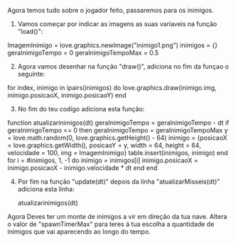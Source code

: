 
Agora temos tudo sobre o jogador feito, passaremos para os inimigos.

1. Vamos começar por indicar as imagens as suas variaveis na função "load()":

ImagemInimigo = love.graphics.newImage("inimigo1.png")
inimigos = {}
geraInimigoTempo = 0
geraInimigoTempoMax = 0.5

2. Agora vamos desenhar na função "draw()", adiciona no fim da funçao o seguinte:

for index, inimigo in ipairs(inimigos) do
   love.graphics.draw(inimigo.img, inimigo.posicaoX, inimigo.posicaoY)
end

3. No fim do teu codigo adiciona esta função:

function atualizarinimigos(dt)
 geraInimigoTempo = geraInimigoTempo - dt
 if geraInimigoTempo <= 0 then
  geraInimigoTempo = geraInimigoTempoMax
  y = love.math.random(0, love.graphics.getHeight() - 64)
  inimigo = {posicaoX = love.graphics.getWidth(), posicaoY = y, width = 64, height = 64, velocidade = 100, img = ImagemInimigo}
  table.insert(inimigos, inimigo)
 end
 for i = #inimigos, 1, -1 do
  inimigo = inimigos[i]
  inimigo.posicaoX = inimigo.posicaoX - inimigo.velocidade * dt
 end
end

4. Por fim na função "update(dt)" depois da linha "atualizarMisseis(dt)" adiciona esta linha:

   atualizarinimigos(dt) 

Agora Deves ter um monte de inimigos a vir em direção da tua nave. Altera o valor de "spawnTimerMax" para teres á tua escolha a quantidade de inimigos que vai aparecendo ao longo do tempo.

    